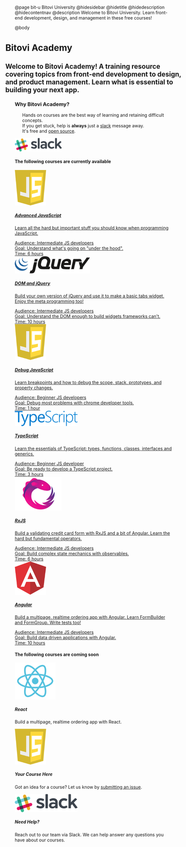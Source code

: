 @page bit-u Bitovi University
@hidesidebar
@hidetitle
@hidedescription
@hidecontentnav
@description Welcome to Bitovi University. Learn front-end development, design,
and management in these free courses!

@body
<style>
.main-content {
  width: 100%;
  padding-right: 0;
}
.container {
  padding: 0;
}
.content {
  margin: 0;
}
.main {
  padding-top: 0;
}
.hero-banner {
  margin-left: -30px;
  margin-right: -30px;
}
.course .detail {
  padding: 0 0 0 20px;
  text-indent: -20px;
  margin: 0;
}
.academy-intro ol {
  margin-top: 0;
}
.academy-intro ol li {
  list-style: none;
}
</style>

<div class="container">
<div class="hero-banner">
<h1>Bitovi Academy</h1>
<h2>Welcome to Bitovi Academy! A training resource covering topics from front-end development to design, and product management. Learn what is essential to building your next app.</h2>
</div>
<div class="academy-intro">
<h3>Why Bitovi Academy?</h3>
<ol>
<li>Hands on courses are the best way of learning and retaining difficult concepts.</li>
<li>If you get stuck, help is <b>always</b> just a <a href="https://join.slack.com/t/bitovi-community/shared_invite/enQtNTIzMTE5NzYxMjA3LWMwMzE4MjFkMTI5ZmZjNzllYjc2MzcxOWNmOTg3YjI4NjE0MGFkZGNkOTNlZjlkNDBhNTlmYTcwMzJlZDZjY2Y">slack</a> message away. </li>
<li>It's free and <a href="https://github.com/bitovi/university">open source</a>.</li>
</ol>
<a href="https://join.slack.com/t/bitovi-community/shared_invite/enQtNTIzMTE5NzYxMjA3LWMwMzE4MjFkMTI5ZmZjNzllYjc2MzcxOWNmOTg3YjI4NjE0MGFkZGNkOTNlZjlkNDBhNTlmYTcwMzJlZDZjY2Y"><img src="./static/img/slack.png" width="150"></a>
</div>
<div class="courses-intro" id="courses">
<h4>The following courses are currently available</h4>
</div>
</div><!-- close container -->

<div class="courses-container">
<div class="courses">

<div class="course">
<a href="./advanced-javascript-training.html">
<div class="course-logo">
<img src="./static/img/javascript.png" width="100">
</div>
<h5>Advanced JavaScript</h5>
<p>Learn all the hard but important stuff you should know when programming JavaScript.</p>
<p class='detail'>Audience: Intermediate JS developers</p>
<p class='detail'>Goal: Understand what's going on "under the hood".</p>
<p class='detail'>Time: 6 hours</p>
</a>
</div>

<div class="course">
<a href="./dom-jquery-training.html">
<div class="course-logo">
<img src="./static/img/jquery.png" width="240">
</div>
<h5>DOM and jQuery</h5>
<p>Build your own version of
jQuery and use it to make a basic tabs widget. Enjoy the
meta programming too!</p>
<p class='detail'>Audience: Intermediate JS developers</p>
<p class='detail'>Goal: Understand the DOM enough to build widgets frameworks can't.</p>
<p class='detail'>Time: 10 hours</p>
</a>
</div>

<div class="course">
<a href="./debugging-javascript-training.html">
<div class="course-logo">
<img src="./static/img/javascript.png" width="100">
</div>
<h5>Debug JavaScript</h5>
<p>Learn breakpoints and how to debug the scope, stack, prototypes, and
property changes.</p>
<p class='detail'>Audience: Beginner JS developers</p>
<p class='detail'>Goal: Debug most problems with chrome developer tools.</p>
<p class='detail'>Time: 1 hour</p>

</a>
</div>

</div>
<div class="courses">

<div class="course">
<a href="./typescript.html">
<div class="course-logo">
<img src="./static/img/typescript.png" width="200">
</div>
<h5>TypeScript</h5>
<p>Learn the essentials of TypeScript: types, functions, classes, interfaces and generics.</p>
<p class='detail'>Audience: Beginner JS developer</p>
<p class='detail'>Goal: Be ready to develop a TypeScript project.</p>
<p class='detail'>Time: 3 hours</p>
</a>
</div>

<div class="course">
<a href="./RxJS.html">
<div class="course-logo">
<img src="./static/img/rxjs.png" width="150">
</div>
<h5>RxJS</h5>
<p>Build a validating credit card form with RxJS and a bit of Angular. Learn
the hard but fundamental operators.</p>
<p class='detail'>Audience: Intermediate JS developers</p>
<p class='detail'>Goal: Build complex state mechanics with observables.</p>
<p class='detail'>Time: 6 hours</p>
</a>
</div>

<div class="course">
<a href="./angular.html">
<div class="course-logo">
<img src="./static/img/angular.png" width="100">
</div>
<h5>Angular</h5>
<p>Build a multipage, realtime ordering app with Angular. Learn
FormBuilder and FormGroup. Write tests
too!</p>
<p class='detail'>Audience: Intermediate JS developers</p>
<p class='detail'>Goal: Build data driven applications with Angular.</p>
<p class='detail'>Time: 10 hours</p>
</a>
</div>

</div><!-- close courses -->
</div><!-- close courses-container -->

<div class="courses-intro">
<h4>The following courses are coming soon</h4>
</div>

<div class="courses-container">
<div class="courses">

<div class="course">
<div class="course-logo">
<img src="./static/img/react.png" width="130">
</div>
<h5>React</h5>
<p>Build a multipage, realtime ordering app with React.</p>
</div>

<div class="course">
<div class="course-logo">
<img src="./static/img/javascript.png" width="100">
</div>
<h5>Your Course Here</h5>
<p>Got an idea for a course? Let us know by <a href="https://github.com/bitovi/university/issues/new">submitting an issue</a>.</p>

</div>



<div class="course">
<div class="course-logo">
<img src="./static/img/slack.png" width="200">
</div>
<h5>Need Help?</h5>
<p>Reach out to our team via Slack. We can help answer any questions you have about our courses.</p>
</div>

</div><!-- close courses -->
</div><!-- close courses-container -->
